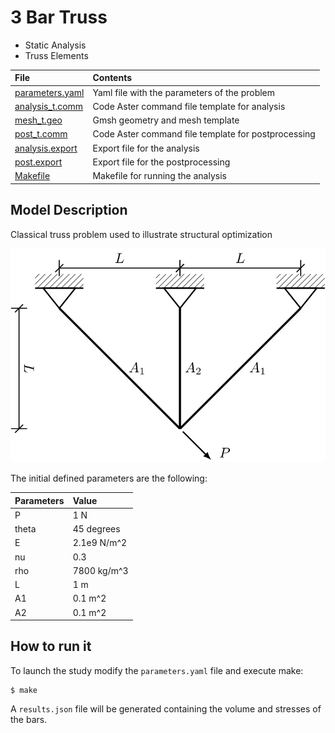 # 3 Bar Truss

+ Static Analysis
+ Truss Elements

 File                                   | Contents    
 :-------------                         | :-------------
 [parameters.yaml](parameters.yaml)     | Yaml file with the parameters of the problem
 [analysis_t.comm](analysis_t.comm)     | Code Aster command file template for analysis
 [mesh_t.geo](mesh_t.geo)               | Gmsh geometry and mesh template
 [post_t.comm](post_t.comm)             | Code Aster command file template for postprocessing
 [analysis.export](analysis.export)     | Export file for the analysis
 [post.export](post.export)             | Export file for the postprocessing
 [Makefile](Makefile)                   | Makefile for running the analysis

## Model Description

Classical truss problem used to illustrate structural optimization

![](refs/3bar.png)

The initial defined parameters are the following:

Parameters   | Value
:----------  | :-------------
P            | 1 N
theta        | 45 degrees
E            | 2.1e9 N/m^2
nu           | 0.3
rho          | 7800 kg/m^3
L            | 1 m
A1           | 0.1 m^2
A2           | 0.1 m^2

## How to run it

To launch the study modify the `parameters.yaml` file and execute make:
```
$ make
```

A `results.json` file will be generated containing the volume and stresses of the bars.
